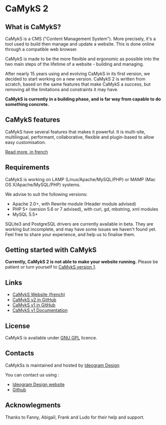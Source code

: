 # CaMykS 2

## What is CaMykS?

CaMykS is a CMS ("Content Management System"). More precisely, it's a tool used to build then manage and update a website. This is done online through a compatible web browser.

CaMykS is made to be the more flexible and ergonomic as possible into the two main steps of the lifetime of a website - building and managing.

After nearly 15 years using and evolving CaMykS in its first version, we decided to start working on a new version. CaMykS 2 is written from scratch, based on the same features that make CaMykS a success, but removing all the limitations and constraints it may have.

**CaMykS is currently in a building phase, and is far way from capable to do something concrete.**


## CaMykS features

CaMykS have several features that makes it powerful. It is multi-site, multilingual, performant, collaborative, flexible and plugin-based to allow easy customisation.

[Read more, in french](https://www.camyks.net/benefits.htm)

## Requirements

CaMykS is working on LAMP (Linux/Apache/MySQL/PHP) or MAMP (Mac OS X/Apache/MySQL/PHP) systems.

We advise to suit the following versions:
* Apache 2.0+, with Rewrite module (Header module advised)
* PHP 5+ (version 5.6 or 7 advised), with curl, gd, mbstring, xml modules
* MySQL 5.5+

SQLite3 and PostgreSQL drivers are currently available in beta. They are working but incomplete, and may have some issues we haven't found yet.
Feel free to share your experience, and help us to finalise them.


## Getting started with CaMykS

**Currently, CaMykS 2 is not able to make your website running.** Please be patient or turn yourself to [CaMykS version 1](https://github.com/Dj1b/CaMykS).


## Links

* [CaMykS Website (french)](https://www.camyks.net)
* [CaMykS v2 in GitHub](https://github.com/Dj1b/CaMykS2)
* [CaMykS v1 in GitHub](https://github.com/Dj1b/CaMykS)
* [CaMykS v1 Documentation](https://doc.camyks.net/v1/)

## License

CaMykS is available under [GNU GPL](http://www.gnu.org/licenses/licenses.en.html) licence.

## Contacts

CaMykSs is maintained and hosted by [Ideogram Design](https://www.ideogram-design.fr)

You can contact us using :
* [Ideogram Design website](https://www.ideogram-design.fr)
* [Github](https://github.com/Dj1b/CaMykS)

## Acknowlegments

Thanks to Fanny, Abigaïl, Frank and Ludo for their help and support.
